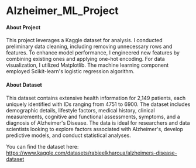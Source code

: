 # Alzheimer_ML_Project

#### About Project
 This project leverages a Kaggle dataset for analysis. I conducted preliminary data cleaning, including removing unnecessary rows and features. To enhance model performance, I engineered new features by combining existing ones and applying one-hot encoding. For data visualization, I utilized Matplotlib. The machine learning component employed Scikit-learn's logistic regression algorithm.

#### About Dataset

This dataset contains extensive health information for 2,149 patients, each uniquely identified with IDs ranging from 4751 to 6900. The dataset includes demographic details, lifestyle factors, medical history, clinical measurements, cognitive and functional assessments, symptoms, and a diagnosis of Alzheimer's Disease. The data is ideal for researchers and data scientists looking to explore factors associated with Alzheimer's, develop predictive models, and conduct statistical analyses.

You can find the dataset here: https://www.kaggle.com/datasets/rabieelkharoua/alzheimers-disease-dataset